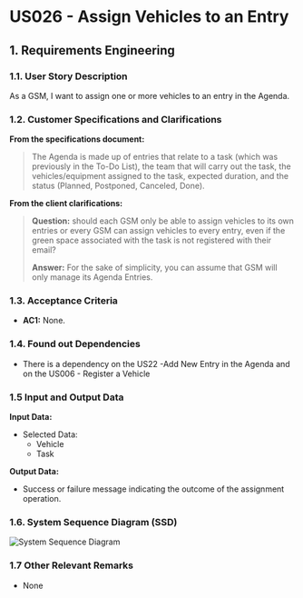 # US026 - Assign Vehicles to an Entry


## 1. Requirements Engineering

### 1.1. User Story Description

As a GSM, I want to assign one or more vehicles to an entry in the Agenda.
### 1.2. Customer Specifications and Clarifications 

**From the specifications document:**

> The Agenda is made
up of entries that relate to a task (which was previously in the To-Do List),
the team that will carry out the task, the vehicles/equipment assigned to
the task, expected duration, and the status (Planned, Postponed, Canceled,
Done).

**From the client clarifications:**

> **Question:** should each GSM only be able to assign vehicles to its own entries or every GSM can assign vehicles to every entry, even if the green space associated with the task is not registered with their email?
>
> **Answer:** For the sake of simplicity, you can assume that GSM will only manage its Agenda Entries.

### 1.3. Acceptance Criteria

* **AC1:** None.

### 1.4. Found out Dependencies

* There is a dependency on the US22 -Add New Entry in the Agenda and on the US006 - Register a Vehicle

### 1.5 Input and Output Data

**Input Data:**

* Selected Data:
    * Vehicle
    * Task

**Output Data:**

* Success or failure message indicating the outcome of the assignment operation.
### 1.6. System Sequence Diagram (SSD)

![System Sequence Diagram](svg/us026-system-sequence-diagram-main-solution.svg)

### 1.7 Other Relevant Remarks

* None